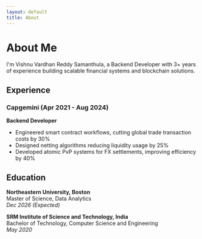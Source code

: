 ```yaml
---
layout: default
title: About
---
```


# About Me

I'm Vishnu Vardhan Reddy Samanthula, a Backend Developer with 3+ years of experience building scalable financial systems and blockchain solutions.

## Experience

### Capgemini (Apr 2021 - Aug 2024)
**Backend Developer**
- Engineered smart contract workflows, cutting global trade transaction costs by 30%
- Designed netting algorithms reducing liquidity usage by 25%
- Developed atomic PvP systems for FX settlements, improving efficiency by 40%

## Education

**Northeastern University, Boston**  
Master of Science, Data Analytics  
*Dec 2026 (Expected)*

**SRM Institute of Science and Technology, India**  
Bachelor of Technology, Computer Science and Engineering  
*May 2020*
